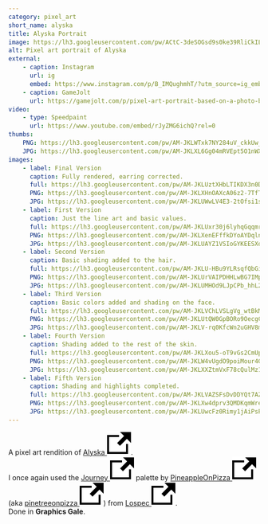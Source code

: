 ```yaml
---
category: pixel_art
short_name: alyska
title: Alyska Portrait
image: https://lh3.googleusercontent.com/pw/ACtC-3deSOGsd9s0ke39RliCkILc3IGJOHkP0uxaGxdEPl1Ipp2Yyygl8y640pBwG3H-K64Nd1CFTuwZvXbhZp6H3AFszcDSFaet8xH9j9c58ZjLWRw7d13mszj0415hxHBr_USw4bClKUjTaf9-XEdSdjpQ=w1200-h630-no?authuser=0
alt: Pixel art portrait of Alyska
external:
    - caption: Instagram
      url: ig
      embed: https://www.instagram.com/p/B_IMQughmhT/?utm_source=ig_embed&amp;utm_campaign=loading
    - caption: GameJolt
      url: https://gamejolt.com/p/pixel-art-portrait-based-on-a-photo-by-youtuber-alyska-journey-p-n22byv2m
video:
    - type: Speedpaint
      url: https://www.youtube.com/embed/rJyZMG6ichQ?rel=0
thumbs:
    PNG: https://lh3.googleusercontent.com/pw/AM-JKLWTxk7NY284uV_ckkUw_LuaQ3zAylt6z2Pp9AesSSa_5_ZwuLVXWGzBUKmE8395zU7bKj7YIiSemaRfCDNplK3j2r5UrjKGVS7T_WquyicQM1LNmEcjnJ5z3v5UEBY_kKxOb__UTO2KFqGqANrDc0NL
    JPG: https://lh3.googleusercontent.com/pw/AM-JKLXL6Gg04mRVEpt5O1nWXsTltk5oR26jcGSemc8oJKddjuV25dl9TTu1yueQrmwejmAPeID1g69BbO9kzfOmFW1w0MHDR5t7klIwk7glEGUjmJr9l4lm_RvTaJkOtWMFVaya5SrU3osbQX88dEB3QMs_
images:
    - label: Final Version
      caption: Fully rendered, earring corrected.
      full: https://lh3.googleusercontent.com/pw/AM-JKLUztXHbLTIKDX3n0Dce0Fob_bdR5acWog-8RHL29ec_44A3B9HBy7pPwc4MZ84KLOnIfXQLgxQaaXuLjy0_oq1h7eO_PqvfEEJejiFOJjH6bHxIJBZhw74j0cfwAP95WI9mFm1hlqwS38_xM11Hwsi4=s1080
      PNG: https://lh3.googleusercontent.com/pw/AM-JKLXHnOAXcA06z2-7TfTFsgg8r_UhJ4Il7GWAgma8EGzsOYxMrgcRNfA8jE-OtdInaWpnKaKFf2PmIHjqLVbuQfOe8MKGQ3DgmrcioNlpUDM201aB3nfDx0vJns3MxuR6EA8wXkjG3aea5qx0ilFstaYS
      JPG: https://lh3.googleusercontent.com/pw/AM-JKLUWwLV4E3-2tOfsi1s8J372TBKx0W-t9OCyyl1PO_wNX6jHYNNQdiz5w0BY89Y1JNv-LlbivB418FbOqa8tcsJiaDNbZ1_v8yCMDsxvmbR46g-LPJ5DQF-CJyfbt4apxaKa_EBpx3qv3oPbcI2aoNL6
    - label: First Version
      caption: Just the line art and basic values.
      full: https://lh3.googleusercontent.com/pw/AM-JKLUxr30j6lyhqGqqmroaksiO7Hj0izZD1FpEHWdTzVFlxYwZXQTH31fPy7xEV1HfAyp8Ik-etwbb12-Ec7KAPApK06kL_xFo_d88G51TxQXb5nb5Ofdp5TmtYWddYMtMSF_LTdHxpDx5tZ3FhY2KvNLN=s1080
      PNG: https://lh3.googleusercontent.com/pw/AM-JKLXenEFffkDYoAYDqlnaCBpyHcipvYaRkvI5GU4ztHHWw7kQdx6I0uIQNTUB3g1xtWbeOvtl92ZOMvl_eyLpKN8bvkFVVplSG2z1ozrLhroogoUgh3Nacb-OAY1jMjXNKrp4A-rkmvvdUVS5L9tCLUKu
      JPG: https://lh3.googleusercontent.com/pw/AM-JKLUAYZ1VSIoGYKEESXqFdOq_UjEIHUFXcAonMqg5XmwQgrVV4nJniy4JYyH1CmGPyqH2VDHnYy-eH-W1BOVhxA-DD0PFtYVrN7pAhdGYPHr2p074szYJZMbj4VJ037P2bwKuWALBv1NubzoaZ-Po5BD8
    - label: Second Version
      caption: Basic shading added to the hair.
      full: https://lh3.googleusercontent.com/pw/AM-JKLU-HBu9YLRsqfQbGiT4K8npRREZYXP8T3bNRHzgGbh_8MD6SQdmpvKvWLGrvgkBFVvCma1h15TjIitdoQpKr1YHbQdChRn0MezEI5IC8rZK7dCwS5Jb4vPLkfLKwhQ836vQCBszSpaKMpyZ1SjVsfCr=s1080
      PNG: https://lh3.googleusercontent.com/pw/AM-JKLUrVAIPDHHLwBG7IMpgjMt_IbEU9yxHtpfcGcRBFmC9v1No15SHggfmBY5TbkIHtPQeO81yKuFq52DEjU25oMwWx25CHU5kJReD1wqw9RVL4vbSkLp5D9yFHmYmlGHLzvb87JXxYdwoDQd3z9Lv3SUL
      JPG: https://lh3.googleusercontent.com/pw/AM-JKLUMHOd9LJpCPb_hhL23Gez8CNk8_KkY5nUJ5BaHOFd5_KvwGGzK2Z8yli_1zx3S5IUZnpqowV-mzY7msi5dv18F5F_-xipyAeQNuaaGwblqY2YD5YXY_LU9-aZ2keix5xJrNXFLa1dwO0OiYzLFQXs_
    - label: Third Version
      caption: Basic colors added and shading on the face.
      full: https://lh3.googleusercontent.com/pw/AM-JKLVChLVSLgVg_wtBkM8xl76fEw5FOgXG6lKMZ93K8KKeoZ8K4Aq3iyDGHE-87jphobYkZfBWrSBUXS5b5IMeTEyl-JECj-r58SH0RiCDmGNPAGUYdJmpp3bYTot9evzIfhMrfTsLuj_k4iKhLX2i8CBV=s1080
      PNG: https://lh3.googleusercontent.com/pw/AM-JKLUtQW0GpBORo9OecgC5tVH_N0FC8MEnt-4T_sSBo2NHyV0Yd6SAVUByFiwdAo9AZMmhZvoahAKXGCSWGnEvEa9u8g1L2s9dd1ZsTfVI0AQy9TOakeAr7B0nXABd2AcNMsxlYLT6Rd4HStwrodp_IDTr
      JPG: https://lh3.googleusercontent.com/pw/AM-JKLV-rq0KfcWn2uGHV8mTR-ggRrI3uvQ_B7384-JMc1DnW_EsCnkr6elScZKb0wYp3VXJa_TtB81Nlv-Kzkgy4N6srTQfaTd7c2zghHepr0sS3rjVknNGxI0GkGhE0fzmyKkKZ6tKaX6AYlVKLESFxI_2
    - label: Fourth Version
      caption: Shading added to the rest of the skin.
      full: https://lh3.googleusercontent.com/pw/AM-JKLXou5-oT9vGs2CmUpZOIHtHyJZhgLdYxJwPf0kBJv6kee1SBE50sxORTRdLfSPqS8SlAqNY-3-ZKSKOrm-cOW4N6pIsOK2m5CvnbmoGz4un1MwXRd_WhL0NzPLiWWwQNyx96_BYlyXYbRZuvvXQOf2i=s1080
      PNG: https://lh3.googleusercontent.com/pw/AM-JKLW4vUgdO9poiMour4GWcIiIBu9cmMzpjY1wrm_skI5fyTeiwgmRlbaYVIpVqIqdpJR-wVy3UalvKsw193S-PsRw6u4GbtHOeFD7wXki5vwZfYZi7ZCaJneK8e8it4hmn5drNxa2p5mdgRgXunOAbMhq
      JPG: https://lh3.googleusercontent.com/pw/AM-JKLXXZtmVxF78cQulMz1EJkQT22ICVm1WIbe2Sz9fij0AY-Xz3Oia4QFrZC6EFSAyMCcdha7GZpIVfReF9X5fzIu-fJiwKxYDimDxgltl3_HTQZeLsBGDHLJr9K5FhBL7Ejg7epA4ijOozKIcQgmP5du9
    - label: Fifth Version
      caption: Shading and highlights completed.
      full: https://lh3.googleusercontent.com/pw/AM-JKLVAZSFsDvDDYQt7AZADRWNP_Pnq_dwHvdvsOCGqQ_q6HoNGUZiVOa26mhHxS1I_gM7GaNZFl2ihZ9Hucro5NJbHSrPvuZGbdN9DKui4hg5L9CM825nFfICTS0AwhcjLsnHczMjERllSPTjYEU0Okpbr=s1080
      PNG: https://lh3.googleusercontent.com/pw/AM-JKLXw4dprv3QMDKqmWrepwQ60ASFkvxTgEvxXFcpGKxUzgvqCsBIlw-I80xUnF5HnHQdzE09OejYqKWt9knJmMZlbKyeripmetHIzIaCScLbcfhR1lksw3HqjXF4TKP8qezm0cXbPrj0MqkOf8nloZqhm
      JPG: https://lh3.googleusercontent.com/pw/AM-JKLUwcFz0Rimy1jAiPsPgmiwYtuvOoXMjoYPJYd7eXrUwid9Web3zLFvJpmBxHhxlhZTTiYrCN0hG5iNQBuS3MBLBM8EIGVALVsVYk7Ky8zKfh6Xt75AaD4uwuCYm7-yvtfg5HdxuMdP36BGcJ2mrFAA7
---
```


A pixel art rendition of [Alyska <img src="/assets/images/icons/external.svg" alt="External Link" class="external-icon">](https://www.instagram.com/alyskaplays/).  
I once again used the [Journey <img src="/assets/images/icons/external.svg" alt="External Link" class="external-icon">](https://lospec.com/palette-list/journey) palette by [PineappleOnPizza <img src="/assets/images/icons/external.svg" alt="External Link" class="external-icon">](https://lospec.com/pinetreepizza) (aka [pinetreeonpizza <img src="/assets/images/icons/external.svg" alt="External Link" class="external-icon">](https://www.instagram.com/pinetreeonpizza/)) from [Lospec <img src="/assets/images/icons/external.svg" alt="External Link" class="external-icon">](https://lospec.com/).  
Done in **Graphics Gale**.
